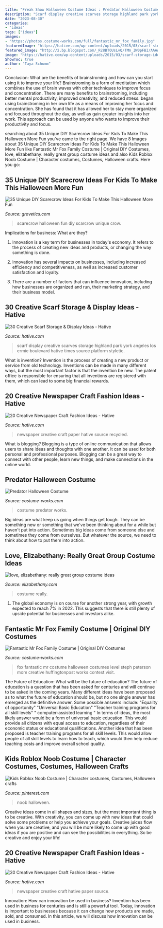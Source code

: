 ```yaml
---
title: "Freak Show Halloween Costume Ideas : Predator Halloween Costume"
description: "Scarf display creative scarves storage highland park york angeles los ermie boulevard hative times source platform styletic"
date: "2023-08-30"
categories:
- "ideas"
tags: ["ideas"]
images:
- "https://photos.costume-works.com/full/fantastic_mr_fox_family.jpg"
featuredImage: "https://hative.com/wp-content/uploads/2015/03/scarf-storage-ideas/13-creative-scarf-storage-and-display-ideas.jpg"
featured_image: "http://2.bp.blogspot.com/_R28BTOUsLvQ/TMm_IW0pFBI/AAAAAAAAHiI/3v5L9mr73cQ/s400/costume2.jpg"
image: "https://hative.com/wp-content/uploads/2015/03/scarf-storage-ideas/13-creative-scarf-storage-and-display-ideas.jpg"
ShowToc: true
author: "Taya Schumm"
---
```



Conclusion: What are the benefits of brainstroming and how can you start using it to improve your life?
Brainstroming is a form of meditation which combines the use of brain waves with other techniques to improve focus and concentration. There are many benefits to brainstroming, including better mental productivity, improved creativity, and reduced stress. began using brainstroming in her own life as a means of improving her focus and concentration. She has found that it has allowed her to stay more organized and focused throughout the day, as well as gain greater insights into her work. This approach can be used by anyone who wants to improve their productivity and focus.

	

		
searching about 35 Unique DIY Scarecrow Ideas For Kids To Make This Halloween More Fun you've came to the right page. We have 8 Images about 35 Unique DIY Scarecrow Ideas For Kids To Make This Halloween More Fun like Fantastic Mr Fox Family Costume | Original DIY Costumes, love, elizabethany: really great group costume ideas and also Kids Roblox Noob Costume | Character costumes, Costumes, Halloween crafts. Here you go:
		
    
## 35 Unique DIY Scarecrow Ideas For Kids To Make This Halloween More Fun

<img loading=lazy src="http://www.gravetics.com/wp-content/uploads/2017/07/scarcrow.jpg" onerror="this.onerror=null;this.src='https://tse4.mm.bing.net/th?id=OIP.np91N291sUPMLwa5cbyLmQHaLH&amp;pid=15.1';" alt="35 Unique DIY Scarecrow Ideas For Kids To Make This Halloween More Fun">

_Source: gravetics.com_

>scarecrow halloween fun diy scarcrow unique crow. 

	

Implications for business: What are they?
1. Innovation is a key term for businesses in today's economy. It refers to the process of creating new ideas and products, or changing the way something is done.
2. Innovation has several impacts on businesses, including increased efficiency and competitiveness, as well as increased customer satisfaction and loyalty.

3. There are a number of factors that can influence innovation, including how businesses are organized and run, their marketing strategy, and their business model.

    
## 30 Creative Scarf Storage &amp; Display Ideas - Hative

<img loading=lazy src="https://hative.com/wp-content/uploads/2015/03/scarf-storage-ideas/13-creative-scarf-storage-and-display-ideas.jpg" onerror="this.onerror=null;this.src='https://tse3.mm.bing.net/th?id=OIP.gXSSa2kUOVXuXFYRtm4rxAHaLd&amp;pid=15.1';" alt="30 Creative Scarf Storage &amp; Display Ideas - Hative">

_Source: hative.com_

>scarf display creative scarves storage highland park york angeles los ermie boulevard hative times source platform styletic. 

	

What is invention?
Invention is the process of creating a new product or service from old technology. Inventions can be made in many different ways, but the most important factor is that the invention be new. 
The patent office is responsible for ensuring that all inventions are registered with them, which can lead to some big financial rewards.

    
## 20 Creative Newspaper Craft Fashion Ideas - Hative

<img loading=lazy src="https://hative.com/wp-content/uploads/2014/10/newspaper-craft-fashion-ideas/14-creative-newspaper-craft-fashion-ideas.jpg" onerror="this.onerror=null;this.src='https://tse1.mm.bing.net/th?id=OIP.LGUML7UIRXT0iilHjTsgxQHaLH&amp;pid=15.1';" alt="20 Creative Newspaper Craft Fashion Ideas - Hative">

_Source: hative.com_

>newspaper creative craft paper hative source recycled. 

	

What is blogging?
Blogging is a type of online communication that allows users to share ideas and thoughts with one another. It can be used for both personal and professional purposes. Blogging can be a great way to connect with other people, learn new things, and make connections in the online world.

    
## Predator Halloween Costume

<img loading=lazy src="https://photos.costume-works.com/full/predator2.jpg" onerror="this.onerror=null;this.src='https://tse2.mm.bing.net/th?id=OIP.DOE7njN5jScjq4E9vlt-BgHaK5&amp;pid=15.1';" alt="Predator Halloween Costume">

_Source: costume-works.com_

>costume predator works. 

	

Big ideas are what keep us going when things get tough. They can be something new or something that we've been thinking about for a while but haven't put into action. Sometimes big ideas come from someone else and sometimes they come from ourselves. But whatever the source, we need to think about how to put them into action.

    
## Love, Elizabethany: Really Great Group Costume Ideas

<img loading=lazy src="http://2.bp.blogspot.com/_R28BTOUsLvQ/TMm_IW0pFBI/AAAAAAAAHiI/3v5L9mr73cQ/s400/costume2.jpg" onerror="this.onerror=null;this.src='https://tse4.mm.bing.net/th?id=OIP.7wav1rDYB7MRYlEXwMQDOgAAAA&amp;pid=15.1';" alt="love, elizabethany: really great group costume ideas">

_Source: elizabethany.com_

>costume really. 

	

1. The global economy is on course for another strong year, with growth expected to reach 7% in 2022. This suggests that there is still plenty of upside potential for businesses and investors alike.

    
## Fantastic Mr Fox Family Costume | Original DIY Costumes

<img loading=lazy src="https://photos.costume-works.com/full/fantastic_mr_fox_family.jpg" onerror="this.onerror=null;this.src='https://tse3.mm.bing.net/th?id=OIP.Tbe2Xrj1GKr1FQPNKIDjjQHaKS&amp;pid=15.1';" alt="Fantastic Mr Fox Family Costume | Original DIY Costumes">

_Source: costume-works.com_

>fox fantastic mr costume halloween costumes level steph peterson mom creative huffingtonpost works contest visit. 

	

The Future of Education: What will be the future of education?
The future of education is a question that has been asked for centuries and will continue to be asked in the coming years. Many different ideas have been proposed as to what the future of education should be, but no one single answer has emerged as the definitive answer. Some possible answers include: 
"Equality of opportunity" 
"Universal Basic Education" 
"Teacher training programs for all skill levels" 
" computer-assisted learning "
In terms of ideas, the most likely answer would be a form of universal basic education. This would provide all citizens with equal access to education, regardless of their economic status or educational qualifications. Another idea that has been proposed is teacher training programs for all skill levels. This would allow people of all skill levels to learn how to teach, which would then help reduce teaching costs and improve overall school quality.

    
## Kids Roblox Noob Costume | Character Costumes, Costumes, Halloween Crafts

<img loading=lazy src="https://i.pinimg.com/736x/af/bf/96/afbf96dc602027a0d0b6e32f13c14287.jpg" onerror="this.onerror=null;this.src='https://tse1.mm.bing.net/th?id=OIP.2EOdF4C0PdNy_huNKtaoPQHaJz&amp;pid=15.1';" alt="Kids Roblox Noob Costume | Character costumes, Costumes, Halloween crafts">

_Source: pinterest.com_

>noob halloween. 

	

Creative ideas come in all shapes and sizes, but the most important thing is to be creative. With creativity, you can come up with new ideas that could solve some problems or help you achieve your goals. Creative juices flow when you are creative, and you will be more likely to come up with good ideas if you are positive and can see the possibilities in everything. So be creative and enjoy your life!

    
## 20 Creative Newspaper Craft Fashion Ideas - Hative

<img loading=lazy src="https://hative.com/wp-content/uploads/2014/10/newspaper-craft-fashion-ideas/3-creative-newspaper-craft-fashion-ideas.jpg" onerror="this.onerror=null;this.src='https://tse3.mm.bing.net/th?id=OIP.HINDn0VDVOrugr0tzgHSjQHaIw&amp;pid=15.1';" alt="20 Creative Newspaper Craft Fashion Ideas - Hative">

_Source: hative.com_

>newspaper creative craft hative paper source. 

	

Innovation: How can innovation be used in business?
Invention has been used in business for centuries and is still a powerful tool. Today, innovation is important to businesses because it can change how products are made, sold, and consumed. In this article, we will discuss how innovation can be used in business.

